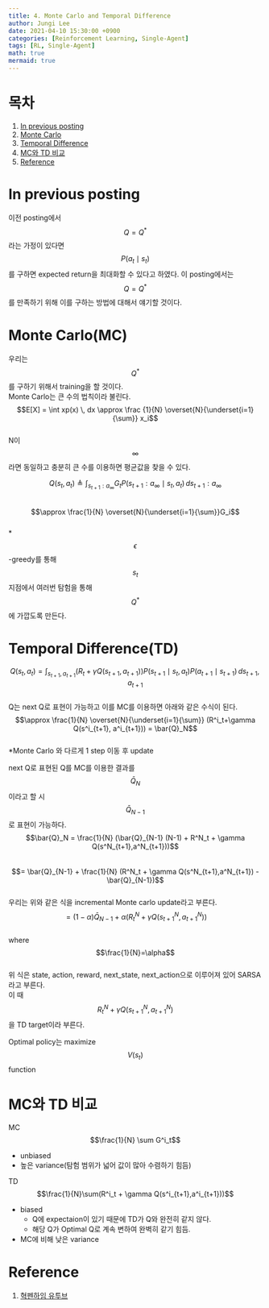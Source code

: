 ```yaml
---
title: 4. Monte Carlo and Temporal Difference 
author: Jungi Lee
date: 2021-04-10 15:30:00 +0900
categories: [Reinforcement Learning, Single-Agent]
tags: [RL, Single-Agent]
math: true
mermaid: true
---
```

# 목차  
1. [In previous posting](#in-previous-posting)  
1. [Monte Carlo](#monte-carlomc)  
1. [Temporal Difference](#temporal-differencetd)  
1. [MC와 TD 비교](#mc와-td-비교)
1. [Reference](#reference)

# In previous posting   
이전 posting에서 $$Q=Q^*$$라는 가정이 있다면 $$P(a_t \mid s_t)$$를 구하면 expected return을 최대화할 수 있다고 하였다. 이 posting에서는 $$Q=Q^*$$를 만족하기 위해 이를 구하는 방법에 대해서 얘기할 것이다.  

# Monte Carlo(MC)
우리는 $$Q^*$$를 구하기 위해서 training을 할 것이다.  
Monte Carlo는 큰 수의 법칙이라 불린다.  
$$E[X] = \int xp(x) \, dx \approx \frac {1}{N} \overset{N}{\underset{i=1}{\sum}} x_i$$  
N이 $$\infty$$라면 동일하고 충분히 큰 수를 이용하면 평균값을 찾을 수 있다.

$$Q(s_t,a_t) \triangleq \int_{s_{t+1}:a_{\infty}}G_t P(s_{t+1}:a_{\infty} \mid s_t, a_t) \, ds_{t+1}:a_{\infty}$$  
$$\approx \frac{1}{N} \overset{N}{\underset{i=1}{\sum}}G_i$$  
*$$\epsilon$$-greedy를 통해 $$s_t$$지점에서 여러번 탐험을 통해 $$Q^*$$에 가깝도록 만든다.

# Temporal Difference(TD)
$$Q(s_t,a_t) = \int_{s_{t+1},a_{t+1}} (R_t + \gamma Q(s_{t+1},a_{t+1})) P(s_{t+1} \mid s_t, a_t) P(a_{t+1} \mid s_{t+1}) \, ds_{t+1},a_{t+1}$$  
Q는 next Q로 표현이 가능하고 이를 MC를 이용하면 아래와 같은 수식이 된다.  
$$\approx \frac{1}{N} \overset{N}{\underset{i=1}{\sum}} (R^i_t+\gamma Q(s^i_{t+1}, a^i_{t+1})) = \bar{Q}_N$$  
*Monte Carlo 와 다르게 1 step 이동 후 update

next Q로 표현된 Q를 MC를 이용한 결과를 $$\bar{Q}_N$$이라고 할 시 $$\bar{Q}_{N-1}$$로 표현이 가능하다.  
$$\bar{Q}_N = \frac{1}{N} (\bar{Q}_{N-1} (N-1) + R^N_t + \gamma Q(s^N_{t+1},a^N_{t+1}))$$  
$$= \bar{Q}_{N-1} + \frac{1}{N} (R^N_t + \gamma Q(s^N_{t+1},a^N_{t+1}) - \bar{Q}_{N-1})$$  
우리는 위와 같은 식을 incremental Monte carlo update라고 부른다.  
$$= (1-\alpha)\bar{Q}_{N-1} + \alpha (R^N_t + \gamma Q(s^N_{t+1}, a^N_{t+1}))$$  
where $$\frac{1}{N}=\alpha$$  
위 식은 state, action, reward, next_state, next_action으로 이루어져 있어 SARSA라고 부른다.  
이 때 $$R^N_t + \gamma Q(s^N_{t+1}, a^N_{t+1})$$을 TD target이라 부른다.  

Optimal policy는 maximize $$V(s_t)$$ function  

# MC와 TD 비교  
MC $$\frac{1}{N} \sum G^i_t$$  
- unbiased  
- 높은 variance(탐험 범위가 넓어 값이 많아 수렴하기 힘듬)  

TD $$\frac{1}{N}\sum(R^i_t + \gamma Q(s^i_{t+1},a^i_{t+1}))$$  
- biased
	- Q에 expectaion이 있기 때문에 TD가 Q와 완전히 같지 않다.  
	- 해당 Q가 Optimal Q로 계속 변하여 완벽히 같기 힘듬.  
- MC에 비해 낮은 variance  


# Reference
1. [혁펜하임 유투브][혁펜하임 유투브]

[혁펜하임 유투브]: https://www.youtube.com/watch?v=cvctS4xWSaU&list=PL_iJu012NOxehE8fdF9me4TLfbdv3ZW8g  
